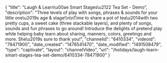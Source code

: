 {
    "title": "Laugh & Learn\u00ae Smart Stages\u2122 Tea Set - Demo",
    "description": "Three levels of play with songs, phrases & sounds for your little one\u2019s age & stage!\n\nTime to share a pot of tea\u2014with two pretty cups, a sweet cake (three stackable layers), and plenty of songs, sounds and fun phrases to go around! Introduce the delights of pretend play while helping baby learn about sharing, manners, colors, greetings and more. She\u2019s sure to thank you!",
    "channelid": "6410334",
    "videoid": "78471900",
    "date_created": "1478541470",
    "date_modified": "1491508479",
    "type": "captivate",
    "layout": "channelVideo",
    "url": "\/holidays\/laugh-learn-smart-stages-tea-set-demo\/6410334-78471900"
}